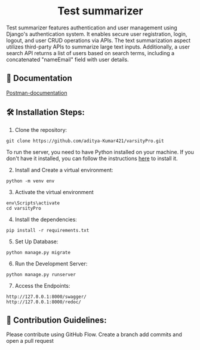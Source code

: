 <h1 align="center" id="title">Test summarizer</h1>

<p id="description">Test summarizer features authentication and user management using Django's authentication system. It enables secure user registration, login, logout, and user CRUD operations via APIs. The text summarization aspect utilizes third-party APIs to summarize large text inputs. Additionally, a user search API returns a list of users based on search terms, including a concatenated "nameEmail" field with user details.</p>

<h2>🚀 Documentation</h2>

[Postman-documentation](https://www.postman.com/varsitypro-3710/workspace/varsityassignment/documentation/34380419-adf4152d-8d7b-46f4-850e-e18038e69634)

  
<h2>🛠️ Installation Steps:</h2>

1. Clone the repository:

```CMD
git clone https://github.com/aditya-Kumar421/varsityPro.git
```

To run the server, you need to have Python installed on your machine. If you don't have it installed, you can follow the instructions [here](https://www.geeksforgeeks.org/download-and-install-python-3-latest-version/) to install it.

2. Install and Create a virtual environment:

```CMD
python -m venv env
```

3. Activate the virtual environment

```CMD
env\Scripts\activate
cd varsityPro
```

4. Install the dependencies:

```CMD
pip install -r requirements.txt
```

5. Set Up Database:

```
python manage.py migrate
```

6. Run the Development Server:

```
python manage.py runserver
```

7. Access the Endpoints:

```
http://127.0.0.1:8000/swagger/
http://127.0.0.1:8000/redoc/
```

<h2>🍰 Contribution Guidelines:</h2>

Please contribute using GitHub Flow. Create a branch add commits and open a pull request
